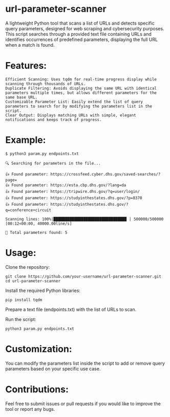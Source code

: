 # url-parameter-scanner
A lightweight Python tool that scans a list of URLs and detects specific query parameters, designed for web scraping and cybersecurity purposes. This script searches through a provided text file containing URLs and identifies occurrences of predefined parameters, displaying the full URL when a match is found.

# Features:
    Efficient Scanning: Uses tqdm for real-time progress display while scanning through thousands of URLs.
    Duplicate Filtering: Avoids displaying the same URL with identical parameters multiple times, but allows different parameters for the same base URL.
    Customizable Parameter List: Easily extend the list of query parameters to search for by modifying the parameters list in the script.
    Clear Output: Displays matching URLs with simple, elegant notifications and keeps track of progress.
    
# Example:
    $ python3 param.py endpoints.txt
    
    🔍 Searching for parameters in the file...
  
    👍 Found parameter: https://crossfeed.cyber.dhs.gov/saved-searches/?page=
    👍 Found parameter: https://esta.cbp.dhs.gov/?lang=da
    👍 Found parameter: https://tripwire.dhs.gov/?q=user/login/
    👍 Found parameter: https://studyinthestates.dhs.gov/?p=8370
    👍 Found parameter: https://studyinthestates.dhs.gov/?q=conference+circuit
    
    Scanning lines: 100%|███████████████████████████████▉ | 500000/500000 [00:12<00:00, 40000.00line/s]
    
    🎉 Total parameters found: 5

# Usage:

Clone the repository:

    git clone https://github.com/your-username/url-parameter-scanner.git
    cd url-parameter-scanner
    
Install the required Python libraries:

    pip install tqdm
    
Prepare a text file (endpoints.txt) with the list of URLs to scan.

Run the script:

    python3 param.py endpoints.txt
    
# Customization:

You can modify the parameters list inside the script to add or remove query parameters based on your specific use case.

# Contributions:
Feel free to submit issues or pull requests if you would like to improve the tool or report any bugs.
